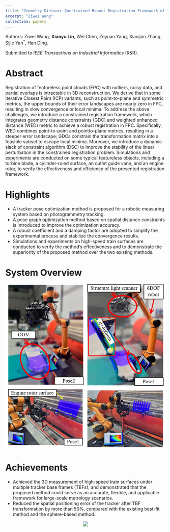 ```yaml
---
title: "Geometry Distance Constrained Robust Registration Framework of Featureless Point Clouds"
excerpt: "Ziwei Wang"
collection: papers
---
```

Authors: Ziwei Wang, **Xiaoyu Lin**, Wei Chen, Zeyuan Yang, Xiaojian Zhang, Sijie Yan<sup>\*</sup>, Han Ding.

Submitted to _IEEE Transactions on Industrial Informatics_ (R&R).

Abstract
======
Registration of featureless point clouds (FPC) with outliers, noisy data, and partial overlaps is intractable in 3D reconstruction. We derive that in some Iterative Closest Point (ICP) variants, such as point-to-plane and symmetric metrics, the upper bounds of their error landscapes are nearly zero in FPC, resulting in slow convergence or local minima. To address the above challenges, we introduce a constrained registration framework, which integrates geometry distance constraints (GDC) and weighted enhanced distance (WED) metric to achieve a robust registration in FPC. Specifically, WED combines point-to-point and pointto-plane metrics, resulting in a steeper error landscape; GDCs constrain the transformation matrix into a feasible subset to escape local minima. Moreover, we introduce a dynamic slack of constraint algorithm (DSC) to improve the stability of the linear perturbation in the constrained registration problem. Simulations and experiments are conducted on some typical featureless objects, including a turbine blade, a cylinder-ruled surface, an outlet guide vane, and an engine rotor, to verify the effectiveness and efficiency of the presented registration framework.

Highlights
======
* A tracker pose optimization method is proposed for a robotic measuring system based on photogrammetry tracking.
* A pose graph optimization method based on spatial distance constraints is introduced to improve the optimization accuracy.
* A robust coefficient and a damping factor are adopted to simplify the experimental process and stabilize the convergence results.
* Simulations and experiments on high-speed train surfaces are conducted to verify the method’s effectiveness and to demonstrate the superiority of the proposed method over the two existing methods.

System Overview
======
<div align=center>
 <img src="/images/papers/realScene.png" width="600" />
</div>

Achievements
======
* Achieved the 3D measurement of high-speed train surfaces under multiple tracker base frames (TBFs), and demonstrated that the proposed method could serve as an accurate, flexible, and applicable framework for large-scale metrology scenarios.
* Reduced the spatial positioning error of the tracker after TBF transformation by more than 50%, compared with the existing best-fit method and the sphere-based method.
<div align=center>
<img src="/images/papers/results.png" width="500" />
</div>

